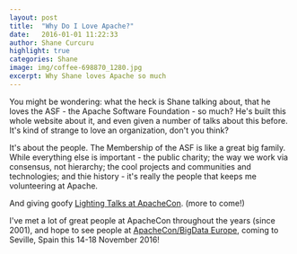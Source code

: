 ```yaml
---
layout: post
title:  "Why Do I Love Apache?"
date:   2016-01-01 11:22:33
author: Shane Curcuru
highlight: true
categories: Shane
image: img/coffee-698870_1280.jpg
excerpt: Why Shane loves Apache so much
---
```


You might be wondering: what the heck is Shane talking about, that
he loves the ASF - the Apache Software Foundation - so much?  He's built
this whole website about it, and even given a number of talks about
this before.  It's kind of strange to love an organization, don't you think?

It's about the people.  The Membership of the ASF is like a great
big family.  While everything else is important - the public charity;
the way we work via consensus, not hierarchy; the cool projects
and communities and technologies; and thie history - it's really
the people that keeps me volunteering at Apache.

And giving goofy [Lighting Talks at ApacheCon](https://www.youtube.com/watch?v=fQAAzpk4oQ4).  (more to come!)

I've met a lot of great people at ApacheCon throughout the years
(since 2001), and hope to see people at <a href="http://apachecon.com/">ApacheCon/BigData Europe</a>, coming
to Seville, Spain this 14-18 November 2016!
